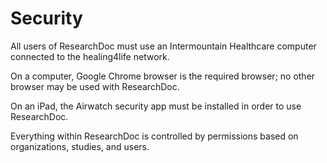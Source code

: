 # Security
All users of ResearchDoc must use an Intermountain Healthcare computer connected to the healing4life network.

On a computer, Google Chrome browser is the required browser; no other browser may be used with ResearchDoc.

On an iPad, the Airwatch security app must be installed in order to use ResearchDoc.

Everything within ResearchDoc is controlled by permissions based on organizations, studies, and users.

